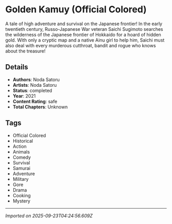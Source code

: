 # Golden Kamuy (Official Colored)

A tale of high adventure and survival on the Japanese frontier!   In the early twentieth century, Russo-Japanese War veteran Saichi Sugimoto searches the wilderness of the Japanese frontier of Hokkaido for a hoard of hidden gold. With only a cryptic map and a native Ainu girl to help him, Saichi must also deal with every murderous cutthroat, bandit and rogue who knows about the treasure!

## Details
- **Authors**: Noda Satoru
- **Artists**: Noda Satoru
- **Status**: completed
- **Year**: 2021
- **Content Rating**: safe
- **Total Chapters**: Unknown

## Tags
- Official Colored
- Historical
- Action
- Animals
- Comedy
- Survival
- Samurai
- Adventure
- Military
- Gore
- Drama
- Cooking
- Mystery

---
*Imported on 2025-09-23T04:24:56.609Z*
